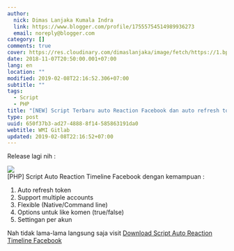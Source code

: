 ```yaml
---
author:
  nick: Dimas Lanjaka Kumala Indra
  link: https://www.blogger.com/profile/17555754514989936273
  email: noreply@blogger.com
category: []
comments: true
cover: https://res.cloudinary.com/dimaslanjaka/image/fetch/https://1.bp.blogspot.com/-8_qQfeqjz3o/Wou11Ei7rNI/AAAAAAAABww/akGzXB7i6moUJchh3oKOBkmlblOyEor4ACLcBGAs/s400/Screenshot_Chrome_20180220-124435.png
date: 2018-11-07T20:50:00.001+07:00
lang: en
location: ""
modified: 2019-02-08T22:16:52.306+07:00
subtitle: ""
tags:
  - Script
  - PHP
title: "[NEW] Script Terbaru auto Reaction Facebook dan auto refresh token"
type: post
uuid: 650f37b3-ad27-4888-8f14-585863191da0
webtitle: WMI Gitlab
updated: 2019-02-08T22:16:52+07:00
---
```


Release lagi nih :<br><div><img src="https://res.cloudinary.com/dimaslanjaka/image/fetch/https://1.bp.blogspot.com/-8_qQfeqjz3o/Wou11Ei7rNI/AAAAAAAABww/akGzXB7i6moUJchh3oKOBkmlblOyEor4ACLcBGAs/s400/Screenshot_Chrome_20180220-124435.png"></div>[PHP] Script Auto Reaction Timeline Facebook dengan kemampuan :<br><ol><li>Auto refresh token</li><li>Support multiple accounts</li><li>Flexible (Native/Command line)</li><li>Options untuk like komen (true/false)</li><li>Settingan per akun</li></ol>Nah tidak lama-lama langsung saja visit <a href="https://github.com/dimaslanjaka/BOT-Facebook" rel="noopener noreferer nofollow">Download Script Auto Reaction Timeline Facebook</a>